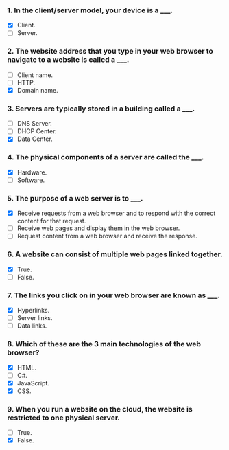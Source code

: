 ### 1. In the client/server model, your device is a \_\_\_.

- [x] Client.
- [ ] Server.

### 2. The website address that you type in your web browser to navigate to a website is called a \_\_\_.

- [ ] Client name.
- [ ] HTTP.
- [x] Domain name.

### 3. Servers are typically stored in a building called a \_\_\_.

- [ ] DNS Server.
- [ ] DHCP Center.
- [x] Data Center.

### 4. The physical components of a server are called the \_\_\_.

- [x] Hardware.
- [ ] Software.

### 5. The purpose of a web server is to \_\_\_.

- [x] Receive requests from a web browser and to respond with the correct content for that request.
- [ ] Receive web pages and display them in the web browser.
- [ ] Request content from a web browser and receive the response.

### 6. A website can consist of multiple web pages linked together.

- [x] True.
- [ ] False.

### 7. The links you click on in your web browser are known as \_\_\_.

- [x] Hyperlinks.
- [ ] Server links.
- [ ] Data links.

### 8. Which of these are the 3 main technologies of the web browser?

- [x] HTML.
- [ ] C#.
- [x] JavaScript.
- [x] CSS.

### 9. When you run a website on the cloud, the website is restricted to one physical server.

- [ ] True.
- [x] False.
